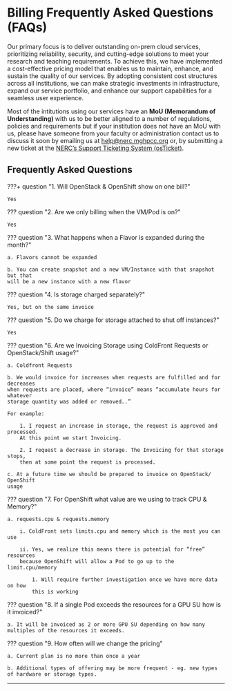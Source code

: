 # Billing Frequently Asked Questions (FAQs)

Our primary focus is to deliver outstanding on-prem cloud services, prioritizing
reliability, security, and cutting-edge solutions to meet your research and teaching
requirements. To achieve this, we have implemented a cost-effective pricing model
that enables us to maintain, enhance, and sustain the quality of our services.
By adopting consistent cost structures across all institutions, we can make strategic
investments in infrastructure, expand our service portfolio, and enhance our
support capabilities for a seamless user experience.

Most of the intitutions using our services have an **MoU (Memorandum of Understanding)**
with us to be better aligned to a number of regulations, policies and requirements
but if your institution does not have an MoU with us, please have someone from
your faculty or administration contact us to discuss it soon by emailing us at
[help@nerc.mghpcc.org](mailto:help@nerc.mghpcc.org?subject=NERC%20MOU%20Question)
or, by submitting a new ticket at the [NERC’s Support Ticketing System (osTicket)](https://mghpcc.supportsystem.com/open.php).

## Frequently Asked Questions

???+ question "1. Will OpenStack & OpenShift show on one bill?"

    Yes

??? question "2. Are we only billing when the VM/Pod is on?"

    Yes

??? question "3. What happens when a Flavor is expanded during the month?"

    a. Flavors cannot be expanded

    b. You can create snapshot and a new VM/Instance with that snapshot but that
    will be a new instance with a new flavor

??? question "4. Is storage charged separately?"

    Yes, but on the same invoice

??? question "5. Do we charge for storage attached to shut off instances?"

    Yes

??? question "6. Are we Invoicing Storage using ColdFront Requests or OpenStack/Shift usage?"

    a. Coldfront Requests

    b. We would invoice for increases when requests are fulfilled and for decreases
    when requests are placed, where “invoice” means “accumulate hours for whatever
    storage quantity was added or removed..”

    For example:

        1. I request an increase in storage, the request is approved and processed.
        At this point we start Invoicing.

        2. I request a decrease in storage. The Invoicing for that storage stops,
        then at some point the request is processed.

    c. At a future time we should be prepared to invoice on OpenStack/ OpenShift
    usage

??? question "7. For OpenShift what value are we using to track CPU & Memory?"

    a. requests.cpu & requests.memory

        i. ColdFront sets limits.cpu and memory which is the most you can use
        
        ii. Yes, we realize this means there is potential for “free” resources
        because OpenShift will allow a Pod to go up to the limit.cpu/memory
            
            1. Will require further investigation once we have more data on how
            this is working

??? question "8. If a single Pod exceeds the resources for a GPU SU how is it invoiced?"

    a. It will be invoiced as 2 or more GPU SU depending on how many multiples of the resources it exceeds.

??? question "9. How often will we change the pricing"

    a. Current plan is no more than once a year

    b. Additional types of offering may be more frequent - eg. new types of hardware or storage types. 

---
